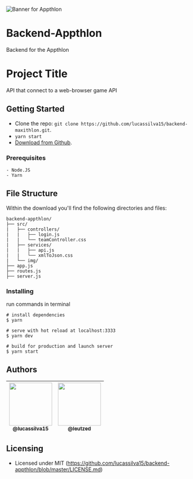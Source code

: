 ![Banner for Appthlon](https://www.maxithlon.com/common/images/homegame1.png)

# Backend-Appthlon
Backend for the Appthlon

# Project Title

API that connect to a web-browser game API

## Getting Started

- Clone the repo: `git clone https://github.com/lucassilva15/backend-maxithlon.git`.
- `yarn start`
- [Download from Github](https://github.com/lucassilva15/backend-maxithlon/archive/master.zip).

### Prerequisites

```
- Node.JS
- Yarn 
```

## File Structure
Within the download you'll find the following directories and files:

```
backend-appthlon/
├── src/
|   ├── controllers/
|   |   ├── login.js
|   |   └── teamController.css
|   ├── services/
|   |   ├── api.js
|   |   └── xmlToJson.css
|   └── img/
├── app.js
├── routes.js
├── server.js
```

### Installing
run commands in terminal 
```
# install dependencies
$ yarn

# serve with hot reload at localhost:3333
$ yarn dev

# build for production and launch server
$ yarn start
```

## Authors

| [<img src="https://avatars3.githubusercontent.com/u/49292608?s=400&u=bfea57146c2451ddcc364b664a4f1c041fbe62d7&v=4" width=115><br><sub>@lucassilva15</sub>](https://github.com/lucassilva15) | [<img src="https://avatars3.githubusercontent.com/u/55982817?s=400&u=f5737d5edc4b5e44cd510e2343cae6c5583cad65&v=4" width=115><br><sub>@leutzed</sub>](https://github.com/leutzed) |
| :---: | :---: |


## Licensing

- Licensed under MIT (https://github.com/lucassilva15/backend-appthlon/blob/master/LICENSE.md)

